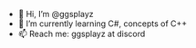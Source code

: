 - 👋 Hi, I’m @ggsplayz
- 🌱 I’m currently learning C#, concepts of C++
- 📫 Reach me: ggsplayz at discord

<!---
ggsplayz/ggsplayz is a ✨ special ✨ repository because its `README.md` (this file) appears on your GitHub profile.
You can click the Preview link to take a look at your changes.
--->
